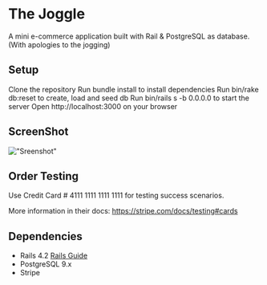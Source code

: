 # The Joggle

A mini e-commerce application built with Rail & PostgreSQL as database.
(With apologies to the jogging)

## Setup
Clone the repository
Run bundle install to install dependencies
Run bin/rake db:reset to create, load and seed db
Run bin/rails s -b 0.0.0.0 to start the server
Open http://localhost:3000 on your browser

## ScreenShot
!["Sreenshot"](https://github.com/lukesiem/jungle-rails/blob/master/screenshot.jpg?raw=true)

## Order Testing
Use Credit Card # 4111 1111 1111 1111 for testing success scenarios.

More information in their docs: https://stripe.com/docs/testing#cards

## Dependencies

* Rails 4.2 [Rails Guide](http://guides.rubyonrails.org/v4.2/)
* PostgreSQL 9.x
* Stripe
